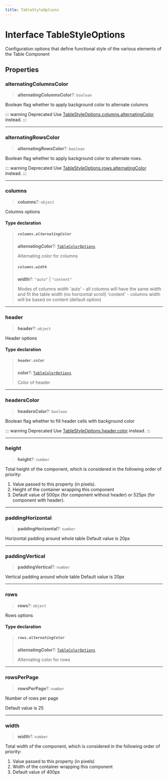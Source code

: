 ```yaml
---
title: TableStyleOptions
---
```


# Interface TableStyleOptions

Configuration options that define functional style of the various elements of the Table Component

## Properties

### alternatingColumnsColor

> **alternatingColumnsColor**?: `boolean`

Boolean flag whether to apply background color to alternate columns

::: warning Deprecated
Use [TableStyleOptions.columns.alternatingColor](interface.TableStyleOptions.md#columns) instead.
:::

***

### alternatingRowsColor

> **alternatingRowsColor**?: `boolean`

Boolean flag whether to apply background color to alternate rows.

::: warning Deprecated
Use [TableStyleOptions.rows.alternatingColor](interface.TableStyleOptions.md#rows) instead.
:::

***

### columns

> **columns**?: `object`

Columns options

#### Type declaration

> ##### `columns.alternatingColor`
>
> **alternatingColor**?: [`TableColorOptions`](../../sdk-ui/type-aliases/type-alias.TableColorOptions.md)
>
> Alternating color for columns
>
> ##### `columns.width`
>
> **width**?: `"auto"` \| `"content"`
>
> Modes of columns width
> 'auto' - all columns will have the same width and fit the table width (no horizontal scroll)
> 'content' - columns width will be based on content (default option)
>
>

***

### header

> **header**?: `object`

Header options

#### Type declaration

> ##### `header.color`
>
> **color**?: [`TableColorOptions`](../../sdk-ui/type-aliases/type-alias.TableColorOptions.md)
>
> Color of header
>
>

***

### headersColor

> **headersColor**?: `boolean`

Boolean flag whether to fill header cells with background color

::: warning Deprecated
Use [TableStyleOptions.header.color](interface.TableStyleOptions.md#header) instead.
:::

***

### height

> **height**?: `number`

Total height of the component, which is considered in the following order of priority:

1. Value passed to this property (in pixels).
2. Height of the container wrapping this component
3. Default value of 500px (for component without header) or 525px (for component with header).

***

### paddingHorizontal

> **paddingHorizontal**?: `number`

Horizontal padding around whole table
Default value is 20px

***

### paddingVertical

> **paddingVertical**?: `number`

Vertical padding around whole table
Default value is 20px

***

### rows

> **rows**?: `object`

Rows options

#### Type declaration

> ##### `rows.alternatingColor`
>
> **alternatingColor**?: [`TableColorOptions`](../../sdk-ui/type-aliases/type-alias.TableColorOptions.md)
>
> Alternating color for rows
>
>

***

### rowsPerPage

> **rowsPerPage**?: `number`

Number of rows per page

Default value is 25

***

### width

> **width**?: `number`

Total width of the component, which is considered in the following order of priority:

1. Value passed to this property (in pixels)
2. Width of the container wrapping this component
3. Default value of 400px
